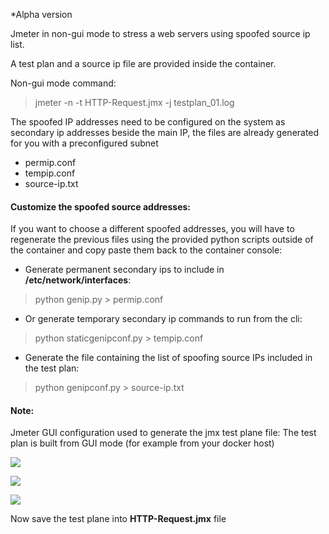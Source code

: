 
*Alpha version

Jmeter in non-gui mode to stress a web servers using spoofed source ip list.

A test plan and a source ip file are provided inside the container.

Non-gui mode command:
> jmeter -n -t HTTP-Request.jmx  -j testplan_01.log



The spoofed IP addresses need to be configured on the system as secondary ip addresses beside the main IP, the files are already generated for you with a preconfigured subnet
- permip.conf
- tempip.conf
- source-ip.txt

#### Customize the spoofed source addresses:
If you want to choose a different spoofed addresses, you will have to regenerate the previous files using the provided python scripts outside of the container and copy paste them back to the container console:

- Generate permanent secondary ips to include in **/etc/network/interfaces**:
> python genip.py > permip.conf


- Or generate temporary secondary ip commands to run from the cli:
> python staticgenipconf.py > tempip.conf


- Generate the file containing the list of spoofing source IPs included in the test plan:
> python genipconf.py > source-ip.txt

#### Note:
Jmeter GUI configuration used to generate the jmx test plane file:
The test plan is built from GUI mode (for example from your docker host)

![](http://i.stack.imgur.com/ZBsRl.png) 

![](http://i.stack.imgur.com/GSwoC.png) 


![](http://i.stack.imgur.com/lq296.png) 

Now save the test plane into **HTTP-Request.jmx** file
